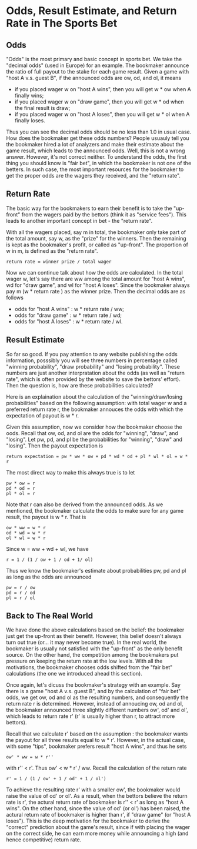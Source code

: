 # Odds, Result Estimate, and Return Rate in The Sports Bet

## Odds

"Odds" is the most primary and basic concept in sports bet. We take the "decimal odds" (used in Europe) for an example. The bookmaker announce the ratio of full payout to the stake for each game result. Given a game with "host A v.s. guest B", if the announced odds are ow, od, and ol, it means

- if you placed wager w on "host A wins", then you will get w * ow when A finally wins;
- if you placed wager w on "draw game", then you will get w * od when the final result is draw;
- if you placed wager w on "host A loses", then you will get w * ol when A finally loses.

Thus you can see the decimal odds should be no less than 1.0 in usual case. How does the bookmaker get these odds numbers? People usuauly tell you the bookmaker hired a lot of analyzers and make their estimate about the game result, which leads to the announced odds. Well, this is not a wrong answer. However, it's not correct neither. To understand the odds, the first thing you should know is "fair bet", in which the bookmaker is not one of the betters. In such case, the most important resources for the bookmaker to get the proper odds are the wagers they received, and the "return rate".

## Return Rate

The basic way for the bookmakers to earn their benefit is to take the "up-front" from the wagers paid by the bettors (think it as "service fees"). This leads to another important concept in bet - the "return rate".

With all the wagers placed, say m in total, the bookmaker only take part of the total amount, say w, as the "prize" for the winners. Then the remaining is kept as the bookmaker's profit, or called as "up-front". The proportion of w in m, is defined as the "return rate".

    return rate = winner prize / total wager

Now we can continue talk about how the odds are calculated. In the total wager w, let's say there are ww among the total amount for "host A wins", wd for "draw game", and wl for "host A loses". Since the bookmaker always pay m (w * return rate ) as the winner prize. Then the decimal odds are as follows

- odds for "host A wins" : w * return rate / ww;
- odds for "draw game" : w * return rate / wd;
- odds for "host A loses" : w * return rate / wl.

## Result Estimate

So far so good. If you pay attention to any website publishing the odds information, posssibly you will see three numbers in percentage called "winning probability", "draw probability" and "losing probability". These numbers are just another interpratation about the odds (as well as "return rate", which is often provided by the website to save the bettors' effort). Then the question is, how are these probabilities calculated?

Here is an explaination about the calculation of the "winning/draw/losing probabilities" based on the following assumption: with total wager w and a preferred return rate r, the bookmaker annouces the odds with which the expectation of payout is w * r.

Given this assumption, now we consider how the bookmaker choose the oods. Recall that ow, od, and ol are the odds for "winning", "draw", and "losing". Let pw, pd, and pl be the probabilities for "winning", "draw" and "losing". Then the payout expectation is

    return expectation = pw * ww * ow + pd * wd * od + pl * wl * ol = w * r

The most direct way to make this always true is to let

    pw * ow = r
    pd * od = r
    pl * ol = r

Note that r can also be derived from the announced odds. As we mentioned, the bookmaker calculate the odds to make sure for any game result, the payout is w * r. That is

    ow * ww = w * r
    od * wd = w * r
    ol * wl = w * r

Since w = ww + wd + wl, we have

    r = 1 / (1 / ow + 1 / od + 1/ ol)

Thus we know the bookmaker's estimate about probabilities pw, pd and pl as long as the odds are announced

    pw = r / ow
    pd = r / od
    pl = r / ol

## Back to The Real World

We have done the above calculations based on the belief: the bookmaker just get the up-front as their benefit. However, this belief doesn't always turn out true (or... it may never become true). In the real world, the bookmaker is usually not satisfied with the "up-front" as the only benefit source. On the other hand, the competition among the bookmakers put pressure on keeping the return rate at the low levels. With all the motivations, the bookmaker chooses odds shifted from the "fair bet" calculations (the one we introduced ahead this section).

Once again, let's dicuss the bookmaker's strategy with an example. Say there is a game "host A v.s. guest B", and by the calculation of "fair bet" odds, we get ow, od and ol as the resulting numbers, and consequently the return rate r is determined. However, instead of annoucing ow, od and ol, the bookmaker announced three slightly different numbers ow', od' and ol', which leads to return rate r' (r' is usually higher than r, to attract more bettors).

Recall that we calculate r' based on the assumption : the bookmaker wants the payout for all three results equal to w * r'. However, in the actual case, with some "tips", bookmaker prefers result "host A wins", and thus he sets

    ow' * ww = w * r''

with r'' < r'. Thus ow' < w * r' / ww. Recall the calculation of the return rate

    r' = 1 / (1 / ow' + 1 / od' + 1 / ol')

To achieve the resulting rate r' with a smaller ow', the bookmaker would raise the value of od' or ol'. As a result, when the bettors believe the return rate is r', the actural return rate of bookmaker is r'' < r' as long as "host A wins". On the other hand, since the value of od' (or ol') has been raised, the actural return rate of bookmaker is higher than r', if "draw game" (or "host A loses"). This is the deep motivation for the bookmaker to derive the "correct" prediction about the game's result, since if with placing the wager on the correct side, he can earn more money while announcing a high (and hence competitive) return rate.
